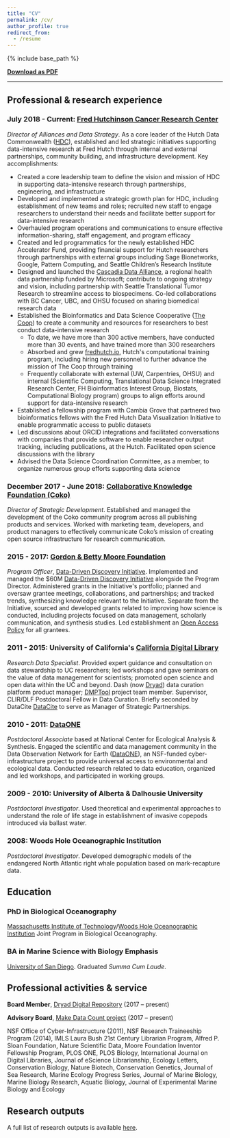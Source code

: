 ```yaml
---
title: "CV"
permalink: /cv/
author_profile: true
redirect_from:
  - /resume
---
```


{% include base_path %}

**[Download as PDF](https://strasser.github.io/files/cv.pdf)**

---

## Professional & research experience 

### July 2018 - Current: [Fred Hutchinson Cancer Research Center](http://fredhutch.org)

_Director of Alliances and Data Strategy_. As a core leader of the Hutch Data Commonwealth ([HDC](https://www.fredhutch.org/en/research/institutes-networks-ircs/hdc.html)), established and led strategic initiatives supporting data-intensive research at Fred Hutch through internal and external partnerships, community building, and infrastructure development. Key accomplishments:
- Created a core leadership team to define the vision and mission of HDC in supporting data-intensive research through partnerships, engineering, and infrastructure
- Developed and implemented a strategic growth plan for HDC, including establishment of new teams and roles; recruited new staff to engage researchers to understand their needs and facilitate better support for data-intensive research 
- Overhauled program operations and communications to ensure effective information-sharing, staff engagement, and program efficacy 
- Created and led programmatics for the newly established HDC Accelerator Fund, providing financial support for Hutch researchers through partnerships with external groups including Sage Bionetworks, Google, Pattern Computing, and Seattle Children’s Research Institute
- Designed and launched the [Cascadia Data Alliance](http://cascadiadataalliance.org), a regional health data partnership funded by Microsoft; contribute to ongoing strategy and vision, including partnership with Seattle Translational Tumor Research to streamline access to biospecimens. Co-led collaborations with BC Cancer, UBC, and OHSU focused on sharing biomedical research data 
- Established the Bioinformatics and Data Science Cooperative ([The Coop](\href{http://thecoop.fredhutch.org)) to create a community and resources for researchers to best conduct data-intensive research
  - To date, we have more than 300 active members, have conducted more than 30 events,  and have trained more than 300 researchers
  - Absorbed and grew [fredhutch.io](http://fredhutch.io), Hutch's computational training program, including hiring new personnel to further advance the mission of The Coop through training 
  - Frequently collaborate with external (UW, Carpentries, OHSU) and internal (Scientific Computing, Translational Data Science Integrated Research Center, FH Bioinformatics Interest Group, Biostats, Computational Biology program) groups to align efforts around support for data-intensive research
- Established a fellowship program with Cambia Grove that partnered two bioinformatics fellows with the Fred Hutch Data Visualization Initiative to enable programmatic access to public datasets 
- Led discussions about ORCID integrations and facilitated conversations with companies that provide software to enable researcher output tracking, including publications, at the Hutch. Facilitated open science discussions with the library
- Advised the Data Science Coordination Committee, as a member, to organize numerous group efforts supporting data science

### December 2017 - June 2018: [Collaborative Knowledge Foundation (Coko)](http://coko.foundation)

_Director of Strategic Development_. Established and managed the development of the Coko community program across all publishing products and services. Worked with marketing team, developers, and product managers to effectively communicate Coko’s mission of creating open source infrastructure for research communication.


### 2015 - 2017: [Gordon & Betty Moore Foundation](http://www.moore.org)

_Program Officer_, [Data-Driven Discovery Initiative](http://www.moore.org/programs/science/data-driven-discovery). Implemented and managed the $60M [Data-Driven Discovery Initiative](http://www.moore.org/programs/science/data-driven-discovery) alongside the Program Director. Administered grants in the Initiative's portfolio; planned and oversaw grantee meetings, collaborations, and partnerships; and tracked trends, synthesizing knowledge relevant to the Initiative. Separate from the Initiative, sourced and developed grants related to improving how science is conducted, including projects focused on data management, scholarly communication, and synthesis studies. Led establishment an [Open Access Policy](https://www.moore.org/article-detail?newsUrlName=moore-foundation-rolls-out-new-open-access-policy) for all grantees.


### 2011 - 2015: University of California's [California Digital Library](http://cdlib.org)

_Research Data Specialist_. Provided expert guidance and consultation on data stewardship to UC researchers; led workshops and gave seminars on the value of data management for scientists; promoted open science and open data within the UC and beyond. Dash (now [Dryad](http://datadryad.org)) data curation platform product manager; [DMPTool](http://dmptool.org) project team member. Supervisor, CLIR/DLF Postdoctoral Fellow in Data Curation. Briefly seconded by DataCite [DataCite](http://datacite.org) to serve as Manager of Strategic Partnerships.

### 2010 - 2011: [DataONE](http://dataone.org)

_Postdoctoral Associate_ based at National Center for Ecological Analysis & Synthesis. Engaged the scientific and data management community in the Data Observation Network for Earth ([DataONE](http://dataone.org)), an NSF-funded cyber-infrastructure project to provide universal access to environmental and ecological data. Conducted research related to data education, organized and led workshops, and participated in working groups.

### 2009 - 2010: University of Alberta & Dalhousie University

_Postdoctoral Investigator_. Used theoretical and experimental approaches to understand the role of life stage in establishment of invasive copepods introduced via ballast water.

### 2008: Woods Hole Oceanographic Institution

_Postdoctoral Investigator_. Developed demographic models of the endangered North Atlantic right whale population based on mark-recapture data.


## Education

### PhD in Biological Oceanography

[Massachusetts Institute of Technology](http://www.mit.edu/)/[Woods Hole Oceanographic Institution](http://www.whoi.edu) Joint Program in Biological Oceanography. 

### BA in Marine Science with Biology Emphasis

[University of San Diego](http://www.sandiego.edu/). Graduated _Summa Cum Laude_.

  
## Professional activities & service

**Board Member**, [Dryad Digital Repository](http://datadryad.org) (2017 – present)

**Advisory Board**, [Make Data Count project](https://makedatacount.org/) (2017 – present)

NSF Office of Cyber-Infrastructure (2011), NSF Research Traineeship Program (2014), IMLS Laura Bush 21st Century Librarian Program, Alfred P. Sloan Foundation, Nature Scientific Data, Moore Foundation Inventor Fellowship Program, PLOS ONE, PLOS Biology, International Journal on Digital Libraries, Journal of eScience Librarianship, Ecology Letters, Conservation Biology, Nature Biotech, Conservation Genetics, Journal of Sea Research, Marine Ecology Progress Series, Journal of Marine Biology, Marine Biology Research, Aquatic Biology, Journal of Experimental Marine Biology and Ecology

## Research outputs

A full list of research outputs is available [here](https://strasser.github.io/products/).

<!-- 
  <ul>{% for post in site.publications %}
    {% include archive-single-cv.html %}
  {% endfor %}</ul>
  
Talks
======
  <ul>{% for post in site.talks %}
    {% include archive-single-talk-cv.html %}
  {% endfor %}</ul>

-->
  
